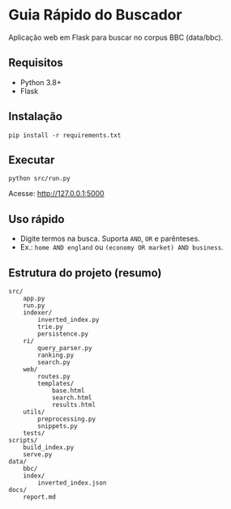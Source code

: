 # Guia Rápido do Buscador

Aplicação web em Flask para buscar no corpus BBC (data/bbc). 

## Requisitos

- Python 3.8+
- Flask

## Instalação

```
pip install -r requirements.txt
```

## Executar

```
python src/run.py
```

Acesse: http://127.0.0.1:5000

## Uso rápido

- Digite termos na busca. Suporta `AND`, `OR` e parênteses.
- Ex.: `home AND england` ou `(economy OR market) AND business`.

## Estrutura do projeto (resumo)

```
src/
	app.py
	run.py
	indexer/
		inverted_index.py
		trie.py
		persistence.py
	ri/
		query_parser.py
		ranking.py
		search.py
	web/
		routes.py
		templates/
			base.html
			search.html
			results.html
	utils/
		preprocessing.py
		snippets.py
	tests/
scripts/
	build_index.py
	serve.py
data/
	bbc/
	index/
		inverted_index.json
docs/
	report.md
```
